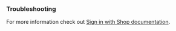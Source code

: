 ### Troubleshooting

For more information check out [Sign in with Shop documentation](https://help.shopify.com/en/manual/online-sales-channels/shop/sign-in-features).